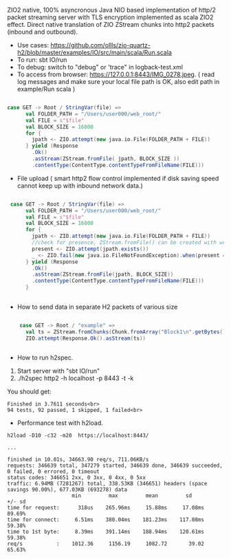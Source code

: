 ZIO2 native, 100% asyncronous Java NIO based implementation of http/2 packet streaming server with TLS encryption implemented as scala ZIO2 effect. Direct native translation of ZIO ZStream chunks into http2 packets (inbound and outbound).

* Use cases: https://github.com/ollls/zio-quartz-h2/blob/master/examples/IO/src/main/scala/Run.scala
* To run:  sbt IO/run
* To debug: switch to "debug" or 'trace" in logback-test.xml
* To access from browser: https://127.0.0.1:8443/IMG_0278.jpeg. ( read log messages and make sure your local file path is OK, also edit path in example/Run scala  )

```scala 

case GET -> Root / StringVar(file) =>
      val FOLDER_PATH = "/Users/user000/web_root/"
      val FILE = s"$file"
      val BLOCK_SIZE = 16000
      for {
        jpath <- ZIO.attempt(new java.io.File(FOLDER_PATH + FILE))
      } yield (Response
        .Ok()
        .asStream(ZStream.fromFile( jpath, BLOCK_SIZE ))
        .contentType(ContentType.contentTypeFromFileName(FILE)))

```

* File upload ( smart http2 flow control implemented if disk saving speed cannot keep up with inbound network data.) 

```scala 

 case GET -> Root / StringVar(file) =>
      val FOLDER_PATH = "/Users/user000/web_root/"
      val FILE = s"$file"
      val BLOCK_SIZE = 16000
      for {
        jpath <- ZIO.attempt(new java.io.File(FOLDER_PATH + FILE))
        //check for presence, ZStream.fromFile() can be created with wrong path
        present <- ZIO.attempt(jpath.exists())
        _ <- ZIO.fail(new java.io.FileNotFoundException).when(present == false)
      } yield (Response
        .Ok()
        .asStream(ZStream.fromFile(jpath, BLOCK_SIZE))
        .contentType(ContentType.contentTypeFromFileName(FILE)))
      }
        
```        
* How to send data in separate H2 packets of various size

```scala 

    case GET -> Root / "example" =>
      val ts = ZStream.fromChunks(Chunk.fromArray("Block1\n".getBytes()), Chunk.fromArray("Block22\n".getBytes()))
      ZIO.attempt(Response.Ok().asStream(ts))
      
````      

* How to run h2spec.

1. Start server with "sbt IO/run"<br>
2. ./h2spec http2 -h localhost -p 8443 -t -k<br>

You should get:<br>
```
Finished in 3.7611 seconds<br>
94 tests, 92 passed, 1 skipped, 1 failed<br>
```
* Performance test with h2load.

```
h2load -D10 -c32 -m20  https://localhost:8443/

...

finished in 10.01s, 34663.90 req/s, 711.06KB/s
requests: 346639 total, 347279 started, 346639 done, 346639 succeeded, 0 failed, 0 errored, 0 timeout
status codes: 346651 2xx, 0 3xx, 0 4xx, 0 5xx
traffic: 6.94MB (7281267) total, 338.53KB (346651) headers (space savings 90.00%), 677.03KB (693278) data
                     min         max         mean         sd        +/- sd
time for request:      318us    265.96ms     15.88ms     17.08ms    89.69%
time for connect:     6.51ms    380.04ms    181.23ms    117.08ms    59.38%
time to 1st byte:     8.39ms    391.14ms    188.94ms    120.61ms    59.38%
req/s           :    1012.36     1156.19     1082.72       39.02    65.63%

```




